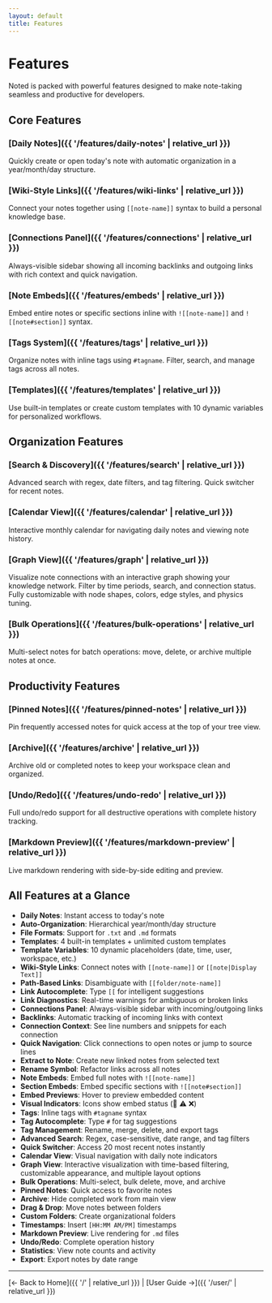 ```yaml
---
layout: default
title: Features
---
```


# Features

Noted is packed with powerful features designed to make note-taking seamless and productive for developers.

## Core Features

### [Daily Notes]({{ '/features/daily-notes' | relative_url }})
Quickly create or open today's note with automatic organization in a year/month/day structure.

### [Wiki-Style Links]({{ '/features/wiki-links' | relative_url }})
Connect your notes together using `[[note-name]]` syntax to build a personal knowledge base.

### [Connections Panel]({{ '/features/connections' | relative_url }})
Always-visible sidebar showing all incoming backlinks and outgoing links with rich context and quick navigation.

### [Note Embeds]({{ '/features/embeds' | relative_url }})
Embed entire notes or specific sections inline with `![[note-name]]` and `![[note#section]]` syntax.

### [Tags System]({{ '/features/tags' | relative_url }})
Organize notes with inline tags using `#tagname`. Filter, search, and manage tags across all notes.

### [Templates]({{ '/features/templates' | relative_url }})
Use built-in templates or create custom templates with 10 dynamic variables for personalized workflows.

## Organization Features

### [Search & Discovery]({{ '/features/search' | relative_url }})
Advanced search with regex, date filters, and tag filtering. Quick switcher for recent notes.

### [Calendar View]({{ '/features/calendar' | relative_url }})
Interactive monthly calendar for navigating daily notes and viewing note history.

### [Graph View]({{ '/features/graph' | relative_url }})
Visualize note connections with an interactive graph showing your knowledge network. Filter by time periods, search, and connection status. Fully customizable with node shapes, colors, edge styles, and physics tuning.

### [Bulk Operations]({{ '/features/bulk-operations' | relative_url }})
Multi-select notes for batch operations: move, delete, or archive multiple notes at once.

## Productivity Features

### [Pinned Notes]({{ '/features/pinned-notes' | relative_url }})
Pin frequently accessed notes for quick access at the top of your tree view.

### [Archive]({{ '/features/archive' | relative_url }})
Archive old or completed notes to keep your workspace clean and organized.

### [Undo/Redo]({{ '/features/undo-redo' | relative_url }})
Full undo/redo support for all destructive operations with complete history tracking.

### [Markdown Preview]({{ '/features/markdown-preview' | relative_url }})
Live markdown rendering with side-by-side editing and preview.

## All Features at a Glance

- **Daily Notes**: Instant access to today's note
- **Auto-Organization**: Hierarchical year/month/day structure
- **File Formats**: Support for `.txt` and `.md` formats
- **Templates**: 4 built-in templates + unlimited custom templates
- **Template Variables**: 10 dynamic placeholders (date, time, user, workspace, etc.)
- **Wiki-Style Links**: Connect notes with `[[note-name]]` or `[[note|Display Text]]`
- **Path-Based Links**: Disambiguate with `[[folder/note-name]]`
- **Link Autocomplete**: Type `[[` for intelligent suggestions
- **Link Diagnostics**: Real-time warnings for ambiguous or broken links
- **Connections Panel**: Always-visible sidebar with incoming/outgoing links
- **Backlinks**: Automatic tracking of incoming links with context
- **Connection Context**: See line numbers and snippets for each connection
- **Quick Navigation**: Click connections to open notes or jump to source lines
- **Extract to Note**: Create new linked notes from selected text
- **Rename Symbol**: Refactor links across all notes
- **Note Embeds**: Embed full notes with `![[note-name]]`
- **Section Embeds**: Embed specific sections with `![[note#section]]`
- **Embed Previews**: Hover to preview embedded content
- **Visual Indicators**: Icons show embed status (📄 ⚠️ ❌)
- **Tags**: Inline tags with `#tagname` syntax
- **Tag Autocomplete**: Type `#` for tag suggestions
- **Tag Management**: Rename, merge, delete, and export tags
- **Advanced Search**: Regex, case-sensitive, date range, and tag filters
- **Quick Switcher**: Access 20 most recent notes instantly
- **Calendar View**: Visual navigation with daily note indicators
- **Graph View**: Interactive visualization with time-based filtering, customizable appearance, and multiple layout options
- **Bulk Operations**: Multi-select, bulk delete, move, and archive
- **Pinned Notes**: Quick access to favorite notes
- **Archive**: Hide completed work from main view
- **Drag & Drop**: Move notes between folders
- **Custom Folders**: Create organizational folders
- **Timestamps**: Insert `[HH:MM AM/PM]` timestamps
- **Markdown Preview**: Live rendering for `.md` files
- **Undo/Redo**: Complete operation history
- **Statistics**: View note counts and activity
- **Export**: Export notes by date range

---

[← Back to Home]({{ '/' | relative_url }}) | [User Guide →]({{ '/user/' | relative_url }})
